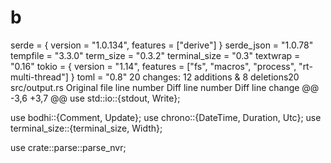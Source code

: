 # b
serde = { version = "1.0.134", features = ["derive"] }
serde_json = "1.0.78"
tempfile = "3.3.0"
term_size = "0.3.2"
terminal_size = "0.3"
textwrap = "0.16"
tokio = { version = "1.14", features = ["fs", "macros", "process", "rt-multi-thread"] }
toml = "0.8"
  20 changes: 12 additions & 8 deletions20  
src/output.rs
Original file line number	Diff line number	Diff line change
@@ -3,6 +3,7 @@ use std::io::{stdout, Write};

use bodhi::{Comment, Update};
use chrono::{DateTime, Duration, Utc};
use terminal_size::{terminal_size, Width};

use crate::parse::parse_nvr;


